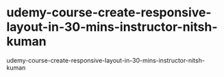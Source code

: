 # udemy-course-create-responsive-layout-in-30-mins-instructor-nitsh-kuman
udemy-course-create-responsive-layout-in-30-mins-instructor-nitsh-kuman
